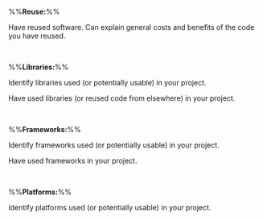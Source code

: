%%**Reuse:**%%

<panel type="info" header="`W10.4a` Can explain software reuse :star::star::star:" expanded no-close>
  <include src="../../book/reuse/introduction/what/unit-inElsewhere-asFlat.md" boilerplate />
<!-- TODO: add evidence -->
</panel>

<panel type="info" header="`W10.4b` Can explain the costs and benefits of reuse :star::star::star:" expanded no-close>
  <include src="../../book/reuse/introduction/when/unit-inElsewhere-asFlat.md" boilerplate />
  <panel header="{{glyphicon_folder_close}} Evidence" expanded>

Have reused software. Can explain general costs and benefits of the code you have reused.

  </panel>
</panel>

<br>

%%**Libraries:**%%

<panel type="info" header="`W10.4c` Can explain software libraries :star::star::star:" expanded no-close>
  <include src="../../book/reuse/libraries/what/unit-inElsewhere-asFlat.md" boilerplate />
  <panel header="{{glyphicon_folder_close}} Evidence" expanded>

Identify libraries used (or potentially usable) in your project.

  </panel>
</panel>

<panel type="info" header="`W10.4d` Can use software libraries :star::star::star:" expanded no-close>
  <include src="../../book/reuse/libraries/how/unit-inElsewhere-asFlat.md" boilerplate />
  <panel header="{{glyphicon_folder_close}} Evidence" expanded>

Have used libraries (or reused code from elsewhere) in your project.

  </panel>
</panel>

<br>

%%**Frameworks:**%%

<panel type="info" header="`W10.4e` Can explain frameworks :star::star::star:" expanded no-close>
  <include src="../../book/reuse/frameworks/what/unit-inElsewhere-asFlat.md" boilerplate />
  <panel header="{{glyphicon_folder_close}} Evidence" expanded>

Identify frameworks used (or potentially usable) in your project.

  </panel>
</panel>

<panel type="info" header="`W10.4f` Can differentiate between frameworks and libraries :star::star::star:" expanded no-close>
  <include src="../../book/reuse/frameworks/frameworksVsLibraries/unit-inElsewhere-asFlat.md" boilerplate />
  <panel header="{{glyphicon_folder_close}} Evidence" expanded>

Have used frameworks in your project.

  </panel>
</panel>

<br>

%%**Platforms:**%%

<panel type="info" header="`W10.4g` Can explain platforms :star::star::star:" expanded no-close>
  <include src="../../book/reuse/platforms/what/unit-inElsewhere-asFlat.md" boilerplate />
  <panel header="{{glyphicon_folder_close}} Evidence" expanded>

Identify platforms used (or potentially usable) in your project.

  </panel>
</panel>
